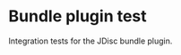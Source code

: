 <!-- Copyright Vespa.ai. Licensed under the terms of the Apache 2.0 license. See LICENSE in the project root. -->
# Bundle plugin test

Integration tests for the JDisc bundle plugin.
